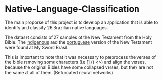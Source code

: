 # Native-Language-Classification
The main proporse of this project is to develop an application that is able to identify and classify 26 Brazilian native languages. 

The dataset consists of 27 samples of the New Testament from the Holy Bible. The [indigenous](https://myswordbrasil.blogspot.com/2016/09/26-biblias-em-idiomas-indigenas-tupi-guarani.htm) and the [portuguese](https://myswordbrasil.blogspot.com/2017/06/biblias-para-mysword.html) version of the New Testament were found at My Sword Brasil.


This is important to note that it was necessary to preprocess the verses of the bible removing some characters (i.e [] () <>) and align the verses, because the original Bibles have some collapsed verses, but they are not the same at all of them. (Befurcated neural networks)
